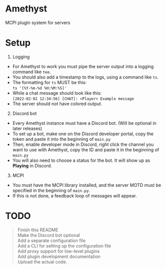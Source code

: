 # Amethyst
MCPI plugin system for servers

# Setup
1. Logging  
- For Amethyst to work you must pipe the server output into a logging command like `tee`.  
- You should also add a timestamp to the logs, using a command like `ts`.  
- The formatting for `ts` MUST be this:  
```ts '[%Y-%m-%d %H:%M:%S]'```  
- While a chat message should look like this:  
```[2022-02-02 12:34:56] [CHAT]: <Player> Example message```  
- The server should not have colored output.  
2. Discord bot  
- Every Amethyst instance must have a Discord bot. (Will be optional in later releases)  
- To set up a bot, make one on the Discord developer portal, copy the token and paste it into the beginning of `main.py`  
- Then, enable developer mode in Discord, right click the channel you want to use with Amethyst, copy the ID and paste it in the beginning of `main.py`  
- You will also need to choose a status for the bot. It will show up as **Playing** <insert status here> in Discord.
3. MCPI  
- You must have the MCPI library installed, and the server MOTD must be specified in the beginning of `main.py`.  
- If this is not done, a feedback loop of messages will appear.

# TODO
> Finish this README  
> Make the Discord bot optional  
> Add a separate configuration file  
> Add a CLI for setting up the configuration file  
> Add proxy support for low-level plugins  
> Add plugin development documentation  
> Upload the actual code.
